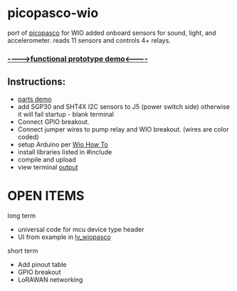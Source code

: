 # picopasco-wio
port of [picopasco](https://github.com/GrayHatGuy/picopasco) for WIO added onboard sensors for sound, light, and accelerometer. reads 11 sensors and controls 4+ relays.

### [---->functional prototype demo<----](https://youtu.be/b17KJY9SBbU)

## Instructions:

- [parts demo](https://youtu.be/lR3D1bXBkDE)
- add SGP30 and SHT4X I2C sensors to J5 (power switch side) otherwise it will fail startup - blank terminal
- Connect GPIO breakout.  
- Connect jumper wires to pump relay and WIO breakout. (wires are color coded)
- setup Arduino per [Wio How To](https://wiki.seeedstudio.com/Wio-Terminal-Getting-Started/)
- install libraries listed in #include 
- compile and upload
- view terminal [output](https://youtu.be/uyEobShH6yY)

# OPEN ITEMS

long term
* universal code for mcu device type header
* UI from example in [lv_wiopasco](https://github.com/GrayHatGuy/lv_wiopasco)

short term
+ Add pinout table
+ GPIO breakout
+ LoRAWAN networking
